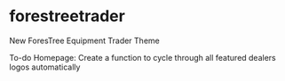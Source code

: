 # forestreetrader
New ForesTree Equipment Trader Theme

To-do
Homepage:
Create a function to cycle through all featured dealers logos automatically
